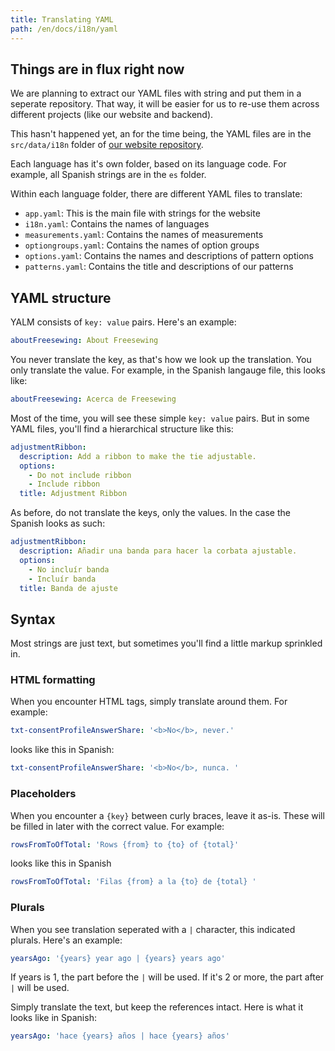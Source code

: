 ```yaml
---
title: Translating YAML
path: /en/docs/i18n/yaml
---
```


## Things are in flux right now

We are planning to extract our YAML files with string and put them in a 
seperate repository. That way, it will be easier for us to re-use them
across different projects (like our website and backend).

This hasn't happened yet, an for the time being, the YAML files are
in the `src/data/i18n` folder of 
[our website repository](https://github.com/freesewing/website).

Each language has it's own folder, based on its language code.
For example, all Spanish strings are in the `es` folder.

Within each language folder, there are different YAML files to translate:

 - `app.yaml`: This is the main file with strings for the website
 - `i18n.yaml`: Contains the names of languages
 - `measurements.yaml`: Contains the names of measurements
 - `optiongroups.yaml`: Contains the names of option groups
 - `options.yaml`: Contains the names and descriptions of pattern options 
 - `patterns.yaml`: Contains the title and descriptions of our patterns

## YAML structure

YALM consists of `key: value` pairs. Here's an example:

```yaml
aboutFreesewing: About Freesewing
```

You never translate the key, as that's how we look up the translation.
You only translate the value. For example, in the Spanish langauge file, this
looks like:

```yaml
aboutFreesewing: Acerca de Freesewing
```

Most of the time, you will see these simple `key: value` pairs.
But in some YAML files, you'll find a hierarchical structure like this:


```yaml
adjustmentRibbon:
  description: Add a ribbon to make the tie adjustable.
  options:
    - Do not include ribbon
    - Include ribbon
  title: Adjustment Ribbon
```

As before, do not translate the keys, only the values. In the case the Spanish looks as such:

```yaml
adjustmentRibbon:
  description: Añadir una banda para hacer la corbata ajustable.
  options:
    - No incluír banda
    - Incluír banda
  title: Banda de ajuste
```

## Syntax

Most strings are just text, but sometimes you'll find a little markup sprinkled in.


### HTML formatting

When you encounter HTML tags, simply translate around them. For example:

```yaml
txt-consentProfileAnswerShare: '<b>No</b>, never.'
```

looks like this in Spanish:

```yaml
txt-consentProfileAnswerShare: '<b>No</b>, nunca. '
```

### Placeholders

When you encounter a `{key}` between curly braces, leave it as-is.
These will be filled in later with the correct value. For example:

```yaml
rowsFromToOfTotal: 'Rows {from} to {to} of {total}'
```

looks like this in Spanish

```yaml
rowsFromToOfTotal: 'Filas {from} a la {to} de {total} '
```

### Plurals

When you see translation seperated with a `|` character, this indicated plurals.
Here's an example:

```yaml
yearsAgo: '{years} year ago | {years} years ago'
```

If years is 1, the part before the `|` will be used. If it's 2 or more, the part after `|` will be used.

Simply translate the text, but keep the references intact. Here is what it looks like in Spanish:

```yaml
yearsAgo: 'hace {years} años | hace {years} años'
```
